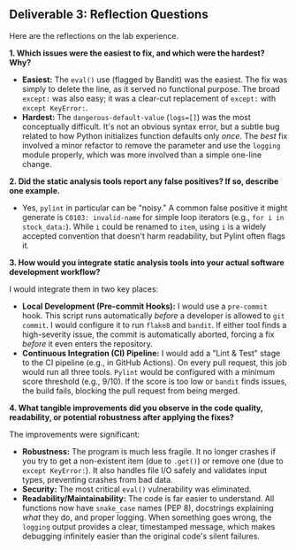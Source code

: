 ## Deliverable 3: Reflection Questions

Here are the reflections on the lab experience.

**1. Which issues were the easiest to fix, and which were the hardest? Why?**

* **Easiest:** The `eval()` use (flagged by Bandit) was the easiest. The fix was simply to delete the line, as it served no functional purpose. The broad `except:` was also easy; it was a clear-cut replacement of `except:` with `except KeyError:`.
* **Hardest:** The `dangerous-default-value` (`logs=[]`) was the most conceptually difficult. It's not an obvious syntax error, but a subtle bug related to how Python initializes function defaults only *once*. The *best* fix involved a minor refactor to remove the parameter and use the `logging` module properly, which was more involved than a simple one-line change.

**2. Did the static analysis tools report any false positives? If so, describe one example.**

* Yes, `pylint` in particular can be "noisy." A common false positive it might generate is `C0103: invalid-name` for simple loop iterators (e.g., `for i in stock_data:`). While `i` could be renamed to `item`, using `i` is a widely accepted convention that doesn't harm readability, but Pylint often flags it.

**3. How would you integrate static analysis tools into your actual software development workflow?**

I would integrate them in two key places:

* **Local Development (Pre-commit Hooks):** I would use a `pre-commit` hook. This script runs automatically *before* a developer is allowed to `git commit`. I would configure it to run `flake8` and `bandit`. If either tool finds a high-severity issue, the commit is automatically aborted, forcing a fix *before* it even enters the repository.
* **Continuous Integration (CI) Pipeline:** I would add a "Lint & Test" stage to the CI pipeline (e.g., in GitHub Actions). On every pull request, this job would run all three tools. `Pylint` would be configured with a minimum score threshold (e.g., 9/10). If the score is too low or `bandit` finds issues, the build fails, blocking the pull request from being merged.

**4. What tangible improvements did you observe in the code quality, readability, or potential robustness after applying the fixes?**

The improvements were significant:

* **Robustness:** The program is much less fragile. It no longer crashes if you try to get a non-existent item (due to `.get()`) or remove one (due to `except KeyError:`). It also handles file I/O safely and validates input types, preventing crashes from bad data.
* **Security:** The most critical `eval()` vulnerability was eliminated.
* **Readability/Maintainability:** The code is far easier to understand. All functions now have `snake_case` names (PEP 8), docstrings explaining *what* they do, and proper logging. When something goes wrong, the `logging` output provides a clear, timestamped message, which makes debugging infinitely easier than the original code's silent failures.